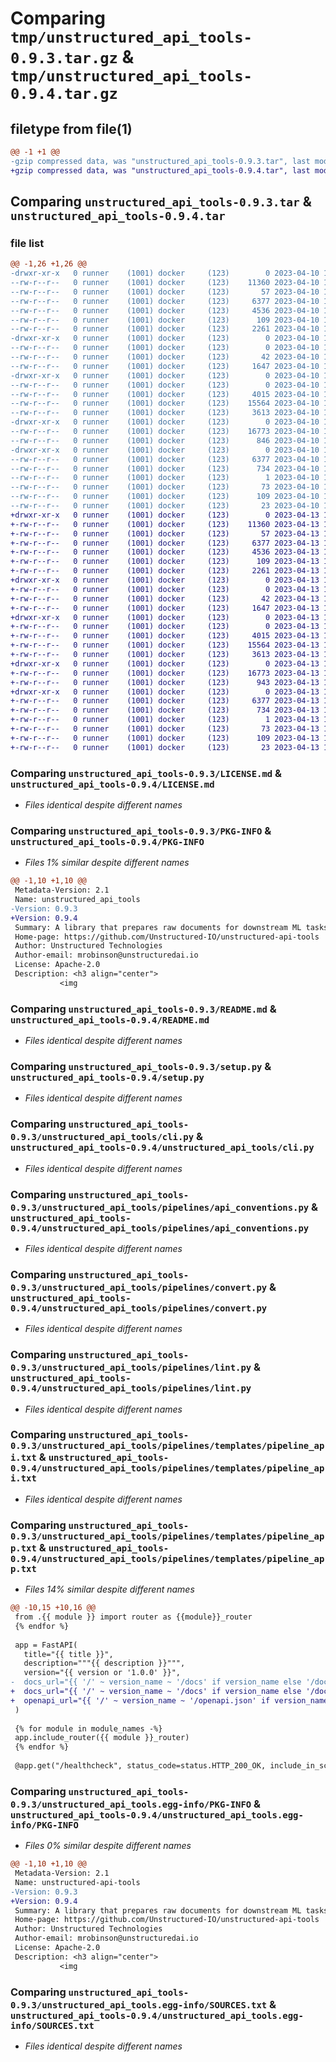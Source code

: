 # Comparing `tmp/unstructured_api_tools-0.9.3.tar.gz` & `tmp/unstructured_api_tools-0.9.4.tar.gz`

## filetype from file(1)

```diff
@@ -1 +1 @@
-gzip compressed data, was "unstructured_api_tools-0.9.3.tar", last modified: Mon Apr 10 17:39:08 2023, max compression
+gzip compressed data, was "unstructured_api_tools-0.9.4.tar", last modified: Thu Apr 13 17:45:52 2023, max compression
```

## Comparing `unstructured_api_tools-0.9.3.tar` & `unstructured_api_tools-0.9.4.tar`

### file list

```diff
@@ -1,26 +1,26 @@
-drwxr-xr-x   0 runner    (1001) docker     (123)        0 2023-04-10 17:39:08.853967 unstructured_api_tools-0.9.3/
--rw-r--r--   0 runner    (1001) docker     (123)    11360 2023-04-10 17:38:59.000000 unstructured_api_tools-0.9.3/LICENSE.md
--rw-r--r--   0 runner    (1001) docker     (123)       57 2023-04-10 17:38:59.000000 unstructured_api_tools-0.9.3/MANIFEST.in
--rw-r--r--   0 runner    (1001) docker     (123)     6377 2023-04-10 17:39:08.853967 unstructured_api_tools-0.9.3/PKG-INFO
--rw-r--r--   0 runner    (1001) docker     (123)     4536 2023-04-10 17:38:59.000000 unstructured_api_tools-0.9.3/README.md
--rw-r--r--   0 runner    (1001) docker     (123)      109 2023-04-10 17:39:08.857967 unstructured_api_tools-0.9.3/setup.cfg
--rw-r--r--   0 runner    (1001) docker     (123)     2261 2023-04-10 17:38:59.000000 unstructured_api_tools-0.9.3/setup.py
-drwxr-xr-x   0 runner    (1001) docker     (123)        0 2023-04-10 17:39:08.849966 unstructured_api_tools-0.9.3/unstructured_api_tools/
--rw-r--r--   0 runner    (1001) docker     (123)        0 2023-04-10 17:38:59.000000 unstructured_api_tools-0.9.3/unstructured_api_tools/__init__.py
--rw-r--r--   0 runner    (1001) docker     (123)       42 2023-04-10 17:38:59.000000 unstructured_api_tools-0.9.3/unstructured_api_tools/__version__.py
--rw-r--r--   0 runner    (1001) docker     (123)     1647 2023-04-10 17:38:59.000000 unstructured_api_tools-0.9.3/unstructured_api_tools/cli.py
-drwxr-xr-x   0 runner    (1001) docker     (123)        0 2023-04-10 17:39:08.853967 unstructured_api_tools-0.9.3/unstructured_api_tools/pipelines/
--rw-r--r--   0 runner    (1001) docker     (123)        0 2023-04-10 17:38:59.000000 unstructured_api_tools-0.9.3/unstructured_api_tools/pipelines/__init__.py
--rw-r--r--   0 runner    (1001) docker     (123)     4015 2023-04-10 17:38:59.000000 unstructured_api_tools-0.9.3/unstructured_api_tools/pipelines/api_conventions.py
--rw-r--r--   0 runner    (1001) docker     (123)    15564 2023-04-10 17:38:59.000000 unstructured_api_tools-0.9.3/unstructured_api_tools/pipelines/convert.py
--rw-r--r--   0 runner    (1001) docker     (123)     3613 2023-04-10 17:38:59.000000 unstructured_api_tools-0.9.3/unstructured_api_tools/pipelines/lint.py
-drwxr-xr-x   0 runner    (1001) docker     (123)        0 2023-04-10 17:39:08.853967 unstructured_api_tools-0.9.3/unstructured_api_tools/pipelines/templates/
--rw-r--r--   0 runner    (1001) docker     (123)    16773 2023-04-10 17:38:59.000000 unstructured_api_tools-0.9.3/unstructured_api_tools/pipelines/templates/pipeline_api.txt
--rw-r--r--   0 runner    (1001) docker     (123)      846 2023-04-10 17:38:59.000000 unstructured_api_tools-0.9.3/unstructured_api_tools/pipelines/templates/pipeline_app.txt
-drwxr-xr-x   0 runner    (1001) docker     (123)        0 2023-04-10 17:39:08.853967 unstructured_api_tools-0.9.3/unstructured_api_tools.egg-info/
--rw-r--r--   0 runner    (1001) docker     (123)     6377 2023-04-10 17:39:08.000000 unstructured_api_tools-0.9.3/unstructured_api_tools.egg-info/PKG-INFO
--rw-r--r--   0 runner    (1001) docker     (123)      734 2023-04-10 17:39:08.000000 unstructured_api_tools-0.9.3/unstructured_api_tools.egg-info/SOURCES.txt
--rw-r--r--   0 runner    (1001) docker     (123)        1 2023-04-10 17:39:08.000000 unstructured_api_tools-0.9.3/unstructured_api_tools.egg-info/dependency_links.txt
--rw-r--r--   0 runner    (1001) docker     (123)       73 2023-04-10 17:39:08.000000 unstructured_api_tools-0.9.3/unstructured_api_tools.egg-info/entry_points.txt
--rw-r--r--   0 runner    (1001) docker     (123)      109 2023-04-10 17:39:08.000000 unstructured_api_tools-0.9.3/unstructured_api_tools.egg-info/requires.txt
--rw-r--r--   0 runner    (1001) docker     (123)       23 2023-04-10 17:39:08.000000 unstructured_api_tools-0.9.3/unstructured_api_tools.egg-info/top_level.txt
+drwxr-xr-x   0 runner    (1001) docker     (123)        0 2023-04-13 17:45:52.544789 unstructured_api_tools-0.9.4/
+-rw-r--r--   0 runner    (1001) docker     (123)    11360 2023-04-13 17:45:43.000000 unstructured_api_tools-0.9.4/LICENSE.md
+-rw-r--r--   0 runner    (1001) docker     (123)       57 2023-04-13 17:45:43.000000 unstructured_api_tools-0.9.4/MANIFEST.in
+-rw-r--r--   0 runner    (1001) docker     (123)     6377 2023-04-13 17:45:52.544789 unstructured_api_tools-0.9.4/PKG-INFO
+-rw-r--r--   0 runner    (1001) docker     (123)     4536 2023-04-13 17:45:43.000000 unstructured_api_tools-0.9.4/README.md
+-rw-r--r--   0 runner    (1001) docker     (123)      109 2023-04-13 17:45:52.544789 unstructured_api_tools-0.9.4/setup.cfg
+-rw-r--r--   0 runner    (1001) docker     (123)     2261 2023-04-13 17:45:43.000000 unstructured_api_tools-0.9.4/setup.py
+drwxr-xr-x   0 runner    (1001) docker     (123)        0 2023-04-13 17:45:52.540789 unstructured_api_tools-0.9.4/unstructured_api_tools/
+-rw-r--r--   0 runner    (1001) docker     (123)        0 2023-04-13 17:45:43.000000 unstructured_api_tools-0.9.4/unstructured_api_tools/__init__.py
+-rw-r--r--   0 runner    (1001) docker     (123)       42 2023-04-13 17:45:43.000000 unstructured_api_tools-0.9.4/unstructured_api_tools/__version__.py
+-rw-r--r--   0 runner    (1001) docker     (123)     1647 2023-04-13 17:45:43.000000 unstructured_api_tools-0.9.4/unstructured_api_tools/cli.py
+drwxr-xr-x   0 runner    (1001) docker     (123)        0 2023-04-13 17:45:52.540789 unstructured_api_tools-0.9.4/unstructured_api_tools/pipelines/
+-rw-r--r--   0 runner    (1001) docker     (123)        0 2023-04-13 17:45:43.000000 unstructured_api_tools-0.9.4/unstructured_api_tools/pipelines/__init__.py
+-rw-r--r--   0 runner    (1001) docker     (123)     4015 2023-04-13 17:45:43.000000 unstructured_api_tools-0.9.4/unstructured_api_tools/pipelines/api_conventions.py
+-rw-r--r--   0 runner    (1001) docker     (123)    15564 2023-04-13 17:45:43.000000 unstructured_api_tools-0.9.4/unstructured_api_tools/pipelines/convert.py
+-rw-r--r--   0 runner    (1001) docker     (123)     3613 2023-04-13 17:45:43.000000 unstructured_api_tools-0.9.4/unstructured_api_tools/pipelines/lint.py
+drwxr-xr-x   0 runner    (1001) docker     (123)        0 2023-04-13 17:45:52.544789 unstructured_api_tools-0.9.4/unstructured_api_tools/pipelines/templates/
+-rw-r--r--   0 runner    (1001) docker     (123)    16773 2023-04-13 17:45:43.000000 unstructured_api_tools-0.9.4/unstructured_api_tools/pipelines/templates/pipeline_api.txt
+-rw-r--r--   0 runner    (1001) docker     (123)      943 2023-04-13 17:45:43.000000 unstructured_api_tools-0.9.4/unstructured_api_tools/pipelines/templates/pipeline_app.txt
+drwxr-xr-x   0 runner    (1001) docker     (123)        0 2023-04-13 17:45:52.540789 unstructured_api_tools-0.9.4/unstructured_api_tools.egg-info/
+-rw-r--r--   0 runner    (1001) docker     (123)     6377 2023-04-13 17:45:52.000000 unstructured_api_tools-0.9.4/unstructured_api_tools.egg-info/PKG-INFO
+-rw-r--r--   0 runner    (1001) docker     (123)      734 2023-04-13 17:45:52.000000 unstructured_api_tools-0.9.4/unstructured_api_tools.egg-info/SOURCES.txt
+-rw-r--r--   0 runner    (1001) docker     (123)        1 2023-04-13 17:45:52.000000 unstructured_api_tools-0.9.4/unstructured_api_tools.egg-info/dependency_links.txt
+-rw-r--r--   0 runner    (1001) docker     (123)       73 2023-04-13 17:45:52.000000 unstructured_api_tools-0.9.4/unstructured_api_tools.egg-info/entry_points.txt
+-rw-r--r--   0 runner    (1001) docker     (123)      109 2023-04-13 17:45:52.000000 unstructured_api_tools-0.9.4/unstructured_api_tools.egg-info/requires.txt
+-rw-r--r--   0 runner    (1001) docker     (123)       23 2023-04-13 17:45:52.000000 unstructured_api_tools-0.9.4/unstructured_api_tools.egg-info/top_level.txt
```

### Comparing `unstructured_api_tools-0.9.3/LICENSE.md` & `unstructured_api_tools-0.9.4/LICENSE.md`

 * *Files identical despite different names*

### Comparing `unstructured_api_tools-0.9.3/PKG-INFO` & `unstructured_api_tools-0.9.4/PKG-INFO`

 * *Files 1% similar despite different names*

```diff
@@ -1,10 +1,10 @@
 Metadata-Version: 2.1
 Name: unstructured_api_tools
-Version: 0.9.3
+Version: 0.9.4
 Summary: A library that prepares raw documents for downstream ML tasks.
 Home-page: https://github.com/Unstructured-IO/unstructured-api-tools
 Author: Unstructured Technologies
 Author-email: mrobinson@unstructuredai.io
 License: Apache-2.0
 Description: <h3 align="center">
           <img
```

### Comparing `unstructured_api_tools-0.9.3/README.md` & `unstructured_api_tools-0.9.4/README.md`

 * *Files identical despite different names*

### Comparing `unstructured_api_tools-0.9.3/setup.py` & `unstructured_api_tools-0.9.4/setup.py`

 * *Files identical despite different names*

### Comparing `unstructured_api_tools-0.9.3/unstructured_api_tools/cli.py` & `unstructured_api_tools-0.9.4/unstructured_api_tools/cli.py`

 * *Files identical despite different names*

### Comparing `unstructured_api_tools-0.9.3/unstructured_api_tools/pipelines/api_conventions.py` & `unstructured_api_tools-0.9.4/unstructured_api_tools/pipelines/api_conventions.py`

 * *Files identical despite different names*

### Comparing `unstructured_api_tools-0.9.3/unstructured_api_tools/pipelines/convert.py` & `unstructured_api_tools-0.9.4/unstructured_api_tools/pipelines/convert.py`

 * *Files identical despite different names*

### Comparing `unstructured_api_tools-0.9.3/unstructured_api_tools/pipelines/lint.py` & `unstructured_api_tools-0.9.4/unstructured_api_tools/pipelines/lint.py`

 * *Files identical despite different names*

### Comparing `unstructured_api_tools-0.9.3/unstructured_api_tools/pipelines/templates/pipeline_api.txt` & `unstructured_api_tools-0.9.4/unstructured_api_tools/pipelines/templates/pipeline_api.txt`

 * *Files identical despite different names*

### Comparing `unstructured_api_tools-0.9.3/unstructured_api_tools/pipelines/templates/pipeline_app.txt` & `unstructured_api_tools-0.9.4/unstructured_api_tools/pipelines/templates/pipeline_app.txt`

 * *Files 14% similar despite different names*

```diff
@@ -10,15 +10,16 @@
 from .{{ module }} import router as {{module}}_router
 {% endfor %}
 
 app = FastAPI(
   title="{{ title }}",
   description="""{{ description }}""",
   version="{{ version or '1.0.0' }}",
-  docs_url="{{ '/' ~ version_name ~ '/docs' if version_name else '/docs' }}"
+  docs_url="{{ '/' ~ version_name ~ '/docs' if version_name else '/docs' }}",
+  openapi_url="{{ '/' ~ version_name ~ '/openapi.json' if version_name else '/openapi.json' }}"
 )
 
 {% for module in module_names -%}
 app.include_router({{ module }}_router)
 {% endfor %}
 
 @app.get("/healthcheck", status_code=status.HTTP_200_OK, include_in_schema=False)
```

### Comparing `unstructured_api_tools-0.9.3/unstructured_api_tools.egg-info/PKG-INFO` & `unstructured_api_tools-0.9.4/unstructured_api_tools.egg-info/PKG-INFO`

 * *Files 0% similar despite different names*

```diff
@@ -1,10 +1,10 @@
 Metadata-Version: 2.1
 Name: unstructured-api-tools
-Version: 0.9.3
+Version: 0.9.4
 Summary: A library that prepares raw documents for downstream ML tasks.
 Home-page: https://github.com/Unstructured-IO/unstructured-api-tools
 Author: Unstructured Technologies
 Author-email: mrobinson@unstructuredai.io
 License: Apache-2.0
 Description: <h3 align="center">
           <img
```

### Comparing `unstructured_api_tools-0.9.3/unstructured_api_tools.egg-info/SOURCES.txt` & `unstructured_api_tools-0.9.4/unstructured_api_tools.egg-info/SOURCES.txt`

 * *Files identical despite different names*

